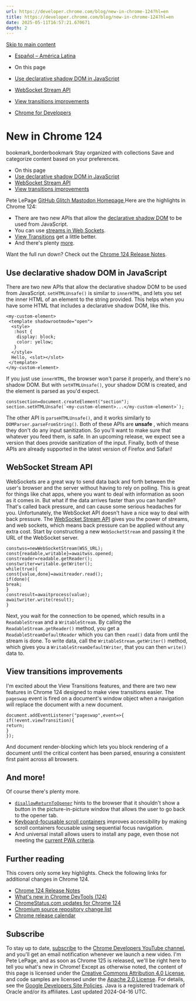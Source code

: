 ```yaml
---
url: https://developer.chrome.com/blog/new-in-chrome-124?hl=en
title: https://developer.chrome.com/blog/new-in-chrome-124?hl=en
date: 2025-05-11T16:57:21.670671
depth: 2
---
```


[ Skip to main content ](https://developer.chrome.com/blog/new-in-chrome-124?hl=en#main-content)
  * [Español – América Latina](https://developer.chrome.com/blog/new-in-chrome-124?hl=es-419)




  * On this page
  * [Use declarative shadow DOM in JavaScript](https://developer.chrome.com/blog/new-in-chrome-124?hl=en#dsd)
  * [WebSocket Stream API](https://developer.chrome.com/blog/new-in-chrome-124?hl=en#streams-in-sockets)
  * [View transitions improvements](https://developer.chrome.com/blog/new-in-chrome-124?hl=en#view-transitions)


  * [ Chrome for Developers ](https://developer.chrome.com/)


#  New in Chrome 124 
bookmark_borderbookmark Stay organized with collections  Save and categorize content based on your preferences.
  * On this page
  * [Use declarative shadow DOM in JavaScript](https://developer.chrome.com/blog/new-in-chrome-124?hl=en#dsd)
  * [WebSocket Stream API](https://developer.chrome.com/blog/new-in-chrome-124?hl=en#streams-in-sockets)
  * [View transitions improvements](https://developer.chrome.com/blog/new-in-chrome-124?hl=en#view-transitions)


Pete LePage 
[ GitHub ](https://github.com/petele) [ Glitch ](https://glitch.com/@petele) [ Mastodon ](https://techhub.social/@petele) [ Homepage ](https://petelepage.com/)
Here are the highlights in Chrome 124:
  * There are two new APIs that allow the [declarative shadow DOM](https://developer.chrome.com/blog/new-in-chrome-124?hl=en#dsd) to be used from JavaScript.
  * You can use [streams in Web Sockets](https://developer.chrome.com/blog/new-in-chrome-124?hl=en#streams-in-sockets).
  * [View Transitions](https://developer.chrome.com/blog/new-in-chrome-124?hl=en#view-transitions) get a little better.
  * And there's plenty [more](https://developer.chrome.com/blog/new-in-chrome-124?hl=en#more).


Want the full run down? Check out the [Chrome 124 Release Notes](https://developer.chrome.com/release-notes/124).
## Use declarative shadow DOM in JavaScript
There are two new APIs that allow the declarative shadow DOM to be used from JavaScript.
`setHTMLUnsafe()` is similar to `innerHTML`, and lets you set the inner HTML of an element to the string provided. This helps when you have some HTML that includes a declarative shadow DOM, like this.
```
<my-custom-element>
 <template shadowrootmode="open">
  <style>
   :host {
    display: block;
    color: yellow;
   }
  </style>
  Hello, <slot></slot>
 </template>
</my-custom-element>

```

If you just use `innerHTML`, the browser won't parse it properly, and there's no shadow DOM. But with `setHTMLUnsafe()`, your shadow DOM is created, and the element is parsed as you'd expect.
```
constsection=document.createElement("section");
section.setHTMLUnsafe(`<my-custom-element>...</my-custom-element>`);

```

The other API is `parseHTMLUnsafe()`, and it works similarly to `DOMParser.parseFromString()`.
Both of these APIs are **unsafe** , which means they don't do any input sanitization. So you'll want to make sure that whatever you feed them, is safe. In an upcoming release, we expect see a version that does provide sanitization of the input.
Finally, both of these APIs are already supported in the latest version of Firefox and Safari!
## WebSocket Stream API
WebSockets are a great way to send data back and forth between the user's browser and the server without having to rely on polling. This is great for things like chat apps, where you want to deal with information as soon as it comes in.
But what if the data arrives faster than you can handle?
That's called back pressure, and can cause some serious headaches for you. Unfortunately, the WebSocket API doesn't have a nice way to deal with back pressure.
The [WebSocket Stream API](https://developer.chrome.com/docs/capabilities/web-apis/websocketstream) gives you the power of streams, and web sockets, which means back pressure can be applied without any extra cost.
Start by constructing a new `WebSocketStream` and passing it the URL of the WebSocket server.
```
constwss=newWebSocketStream(WSS_URL);
const{readable,writable}=awaitwss.opened;
constreader=readable.getReader();
constwriter=writable.getWriter();
while(true){
const{value,done}=awaitreader.read();
if(done){
break;
}
constresult=awaitprocess(value);
awaitwriter.write(result);
}

```

Next, you wait for the connection to be opened, which results in a `ReadableStream` and a `WritableStream`. By calling the `ReadableStream.getReader()` method, you get a `ReadableStreamDefaultReader` which you can then `read()` data from until the stream is done.
To write data, call the `WritableStream.getWriter()` method, which gives you a `WritableStreamDefaultWriter`, that you can then `write()` data to.
## View transitions improvements
I'm excited about the View Transitions features, and there are two new features in Chrome 124 designed to make view transitions easier.
The `pageswap` event is fired on a document's window object when a navigation will replace the document with a new document.
```
document.addEventListener("pageswap",event=>{
if(!event.viewTransition){
return;
}
});

```

And document render-blocking which lets you block rendering of a document until the critical content has been parsed, ensuring a consistent first paint across all browsers.
## And more!
Of course there's plenty more.
  * [`disallowReturnToOpener`](https://developer.chrome.com/docs/web-platform/document-picture-in-picture#hide_the_back_to_tab_button_of_the_picture-in-picture_window) hints to the browser that it shouldn't show a button in the picture-in-picture window that allows the user to go back to the opener tab.
  * [Keyboard-focusable scroll containers](https://developer.chrome.com/blog/keyboard-focusable-scrollers) improves accessibility by making scroll containers focusable using sequential focus navigation.
  * And universal install allows users to install any page, even those not meeting the [current PWA criteria](https://web.dev/articles/install-criteria).


## Further reading
This covers only some key highlights. Check the following links for additional changes in Chrome 124.
  * [Chrome 124 Release Notes](https://developer.chrome.com/release-notes/124)
  * [What's new in Chrome DevTools (124)](https://developer.chrome.com/blog/new-in-devtools-124)
  * [ChromeStatus.com updates for Chrome 124](https://chromestatus.com/features#milestone%3D124)
  * [Chromium source repository change list](https://chromium.googlesource.com/chromium/src/+log/123.0.6312.129..124.0.6367.66)
  * [Chrome release calendar](https://chromiumdash.appspot.com/schedule)


## Subscribe
To stay up to date, [subscribe](https://goo.gl/6FP1a5) to the [Chrome Developers YouTube channel](https://www.youtube.com/user/ChromeDevelopers/), and you'll get an email notification whenever we launch a new video.
I'm Pete LePage, and as soon as Chrome 125 is released, we'll be right here to tell you what's new in Chrome!
Except as otherwise noted, the content of this page is licensed under the [Creative Commons Attribution 4.0 License](https://creativecommons.org/licenses/by/4.0/), and code samples are licensed under the [Apache 2.0 License](https://www.apache.org/licenses/LICENSE-2.0). For details, see the [Google Developers Site Policies](https://developers.google.com/site-policies). Java is a registered trademark of Oracle and/or its affiliates.
Last updated 2024-04-16 UTC.

